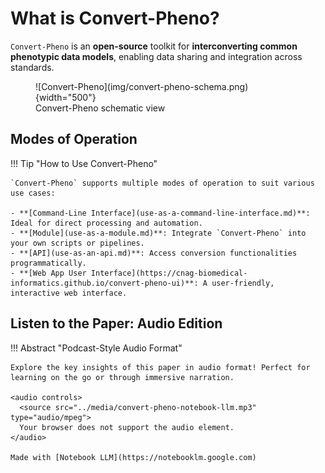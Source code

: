 # What is Convert-Pheno?

`Convert-Pheno` is an **open-source** toolkit for **interconverting common phenotypic data models**, enabling data sharing and integration across standards.

<figure markdown>
 ![Convert-Pheno](img/convert-pheno-schema.png){width="500"}
 <figcaption>Convert-Pheno schematic view</figcaption>
</figure>

## Modes of Operation

!!! Tip "How to Use Convert-Pheno"

    `Convert-Pheno` supports multiple modes of operation to suit various use cases:

    - **[Command-Line Interface](use-as-a-command-line-interface.md)**: Ideal for direct processing and automation.
    - **[Module](use-as-a-module.md)**: Integrate `Convert-Pheno` into your own scripts or pipelines.
    - **[API](use-as-an-api.md)**: Access conversion functionalities programmatically.
    - **[Web App User Interface](https://cnag-biomedical-informatics.github.io/convert-pheno-ui)**: A user-friendly, interactive web interface.

## Listen to the Paper: Audio Edition

!!! Abstract "Podcast-Style Audio Format"

    Explore the key insights of this paper in audio format! Perfect for learning on the go or through immersive narration.

    <audio controls>
      <source src="../media/convert-pheno-notebook-llm.mp3" type="audio/mpeg">
      Your browser does not support the audio element.
    </audio>

    Made with [Notebook LLM](https://notebooklm.google.com)
